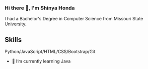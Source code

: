 ### Hi there 👋, I'm Shinya Honda
I had a Bachelor's Degree in Computer Science from Missouri State University.

## Skills
Python/JavaScript/HTML/CSS/Bootstrap/Git

- 🌱 I’m currently learning Java 
